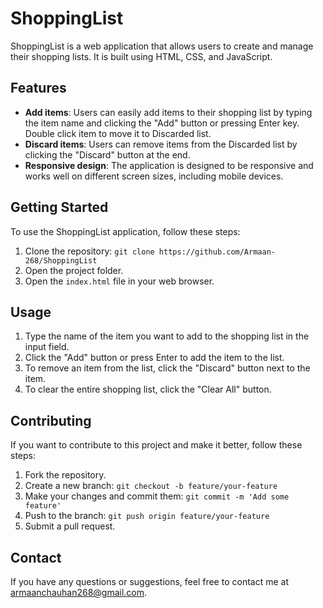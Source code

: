 # ShoppingList

ShoppingList is a web application that allows users to create and manage their shopping lists. It is built using HTML, CSS, and JavaScript.

## Features

- **Add items**: Users can easily add items to their shopping list by typing the item name and clicking the "Add" button or pressing Enter key. Double click item to move it to Discarded list.
- **Discard items**: Users can remove items from the Discarded list by clicking the "Discard" button at the end.
- **Responsive design**: The application is designed to be responsive and works well on different screen sizes, including mobile devices.

## Getting Started

To use the ShoppingList application, follow these steps:

1. Clone the repository: `git clone https://github.com/Armaan-268/ShoppingList`
2. Open the project folder.
3. Open the `index.html` file in your web browser.

## Usage

1. Type the name of the item you want to add to the shopping list in the input field.
2. Click the "Add" button or press Enter to add the item to the list.
3. To remove an item from the list, click the "Discard" button next to the item.
4. To clear the entire shopping list, click the "Clear All" button.

## Contributing

If you want to contribute to this project and make it better, follow these steps:

1. Fork the repository.
2. Create a new branch: `git checkout -b feature/your-feature`
3. Make your changes and commit them: `git commit -m 'Add some feature'`
4. Push to the branch: `git push origin feature/your-feature`
5. Submit a pull request.



## Contact

If you have any questions or suggestions, feel free to contact me at [armaanchauhan268@gmail.com](mailto:armaanchauhan268@gmail.com).
